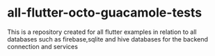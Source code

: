 # all-flutter-octo-guacamole-tests
This is a repository created for all flutter examples in relation to all databases such as firebase,sqlite and hive databases for the backend connection and services
